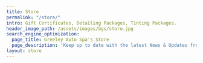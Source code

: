 ```yaml
---
title: Store
permalink: "/store/"
intro: Gift Certificates, Detailing Packages, Tinting Packages.
header_image_path: /assets/images/bgs/store.jpg
search_engine_optimization:
  page_title: Greeley Auto Spa's Store
  page_description: 'Keep up to date with the latest News & Updates from AutoSpa Colorado.'
layout: store
---
```

